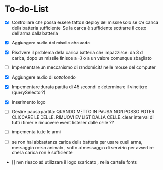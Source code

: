 # To-do-List

-   [x] Controllare che possa essere fatto il deploy del missile solo se c'è carica della batteria sufficiente.
        Se la carica è sufficiente sottrarre il costo dell'arma dalla batteria

-   [x] Aggiungere audio del missile che cade

-   [x] Risolvere il problema della carica batteria che impazzisce: da 3 di carica, dopo un missile finisce a -3 o a un valore comunque sbagliato

-   [ ] Implementare un meccanismo di randomicità nelle mosse del computer

-   [x] Aggiungere audio di sottofondo

-   [x] Implementare durata partita di 45 secondi e determinare il vincitore (querySelector?)

-   [x] inserimento logo

-   [ ] Gestire pausa partita: QUANDO METTO IN PAUSA NON POSSO POTER CLICCARE LE CELLE. RIMUOVI EV LIST DALLA CELLE. clear interval di tutti i timer e rimuovere event listener dalle celle ??

-   [ ] implementa tutte le armi.

-   [ ] se non hai abbastanza carica della batteria per usare quell arma, messaggio rosso animato , sotto al messaggio di servizio per avvertire che la carica non è sufficiente

<!-- @font-face {
    font-family: "PixelSans";
    src: url("../fonts/PixeloidSans-mLxMm.ttf") format("truetype");
} in CSS  -->

-   [] non riesco ad utilizzare il logo scaricato , nella cartelle fonts
